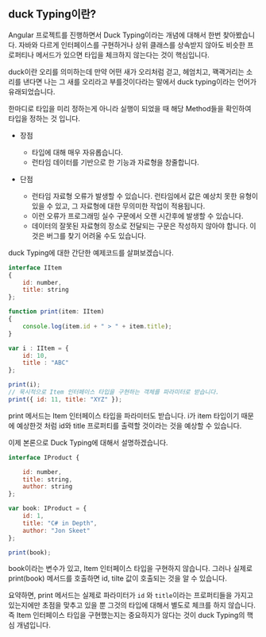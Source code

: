## duck Typing이란?

Angular 프로젝트를 진행하면서 Duck Typing이라는 개념에 대해서 한번 찾아봤습니다. 자바와 다르게 인터페이스를 구현하거나 상위 클래스를 상속받지 않아도 비슷한 프로퍼티나 메서드가 있으면 타입을 체크하지 않는다는 것이 핵심입니다. 

duck이란 오리를 의미하는데 만약 어떤 새가 오리처럼 걷고, 헤엄치고, 꽥괙거리는 소리를 낸다면 나는 그 새를 오리라고 부를것이다라는 말에서 duck typing이라는 언어가 유래되었습니다.

한마디로 타입을 미리 정하는게 아니라 실행이 되었을 때 해당 Method들을 확인하여 타입을 정하는 것 입니다.


- 장점 
   - 타입에 대해 매우 자유롭습니다.
   - 런타임 데이터를 기반으로 한 기능과 자료형을 창줄합니다.

- 단점
    - 런타임 자료형 오류가 발생할 수 있습니다. 런타임에서 값은 예상치 못한 유형이 있을 수 있고, 그 자료형에 대한 무의미한 작업이 적용됩니다.
    - 이런 오류가 프로그래밍 실수 구문에서 오랜 시간후에 발생할 수 있습니다.
    - 데이터의 잘못된 자료형의 장소로 전달되는 구문은 작성하지 않아야 합니다. 이것은 버그를 찾기 어려울 수도 있습니다.

duck Typing에 대한 간단한 예제코드를 살펴보겠습니다.

```javascript
interface IItem 
{
    id: number,
    title: string
};

function print(item: IItem) 
{
    console.log(item.id + " > " + item.title);
}

var i : IItem = {
    id: 10,
    title : "ABC"
};

print(i);
// 묵시적으로 Item 인터페이스 타입을 구현하는 객체를 파라미터로 받습니다.
print({ id: 11, title: "XYZ" });
```

print 메서드는 Item 인터페이스 타입을 파라미터도 받습니다. i가 item 타입이기  때문에 예상한것 처럼 id와 title 프로퍼티를 출력할 것이라는 것을 예상할 수 있습니다. 

이제 본론으로 Duck Typing에 대해서 설명하겠습니다.

```javascript
interface IProduct {

    id: number,
    title: string,
    author: string
};

var book: IProduct = {
    id: 1,
    title: "C# in Depth",
    author: "Jon Skeet"
};

print(book);
```

book이라는 변수가 있고, Item 인터페이스 타입을 구현하지 않습니다. 그러나 실제로 print(book) 메서드를 호출하면 id, tilte 값이 호출되는 것을 알 수 있습니다.

요약하면, print 메서드는 실제로 파라미터가 `id` 와 `title`이라는 프로퍼티들을 가지고 있는지에만 초점을 맞추고 있을 뿐 그것의 타입에 대해서 별도로 체크를 하지 않습니다. 즉 Item 인터페이스 타입을 구현했는지는 중요하지가 않다는 것이 duck Typing의 핵심 개념입니다.


